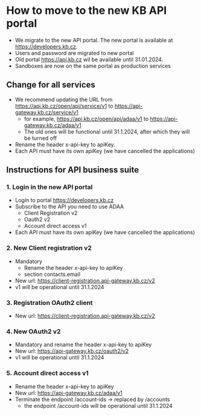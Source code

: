 # How to move to the new KB API portal

- We migrate to the new API portal. The new portal is available at <https://developers.kb.cz>.
- Users and password are migrated to new portal
- Old portal <https://api.kb.cz> wil be available until 31.01.2024.
- Sandboxes are now on the same portal as production services

## Change for all services

- We recommend updating the URL from <https://api.kb.cz/open/api/service/v1> to <https://api-gateway.kb.cz/service/v1>
  - for example, <https://api.kb.cz/open/api/adaa/v1> to <https://api-gateway.kb.cz/adaa/v1>
  - The old ones will be functional until 31.1.2024, after which they will be turned off
- Rename the header x-api-key to apiKey.
- Each API must have its own apiKey (we have cancelled the applications)

## Instructions for API business suite

### 1. Login in the new API portal

- Login to portal <https://developers.kb.cz>
- Subscribe to the API you need to use ADAA
  - Client Registration v2
  - Oauth2 v2
  - Account direct access v1
- Each API must have its own apiKey (we have cancelled the applications)

### 2. New Client registration v2

- Mandatory
  - Rename the header x-api-key to apiKey
  - section contacts.email
- New url: <https://client-registration.api-gateway.kb.cz/v2>
- v1 will be operational until 31.1.2024

### 3. Registration OAuth2 client

- New url: <https://client-registration.api-gateway.kb.cz/v2>

### 4. New OAuth2 v2

- Mandatory and rename the header x-api-key to apiKey
- New url: <https://api-gateway.kb.cz/oauth2/v2>
- v1 will be operational until 31.1.2024

### 5. Account direct access v1

- Rename the header x-api-key to apiKey
- New url: <https://api-gateway.kb.cz/adaa/v1>
- Terminate the endpoint /account-ids → replaced by /accounts
  - the endpoint /account-ids will be operational until 31.1.2024
